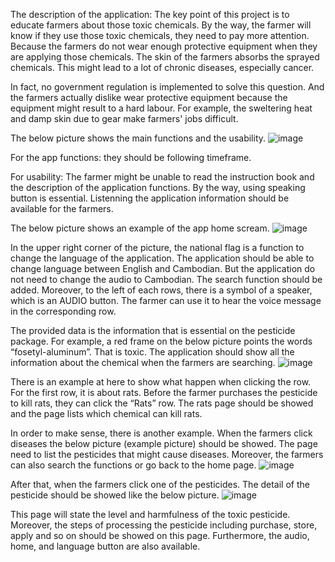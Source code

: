 The description of the application:
The key point of this project is to educate farmers about those toxic chemicals. By the way, the farmer will know if they use those toxic chemicals, 
they need to pay more attention. Because the farmers do not wear enough protective equipment when they are applying those chemicals. 
The skin of the farmers absorbs the sprayed chemicals. This might lead to a lot of chronic diseases, especially cancer.

In fact, no government regulation is implemented to solve this question. 
And the farmers actually dislike wear protective equipment because the equipment might result to a hard labour. 
For example, the sweltering heat and damp skin due to gear make farmers' jobs difficult.

The below picture shows the main functions and the usability.
![image](https://user-images.githubusercontent.com/126641876/223453323-358317b2-e81b-4c5e-ae0f-8845d1dc94a2.png)


For the app functions:
they should be following timeframe.

For usability:
The farmer might be unable to read the instruction book and the description of the application functions.
By the way, using speaking button is essential. Listenning the application information should be available for the farmers.

The below picture shows an example of the app home scream. 
![image](https://user-images.githubusercontent.com/126641876/223453374-182f0478-28ef-4476-8e6d-f65000327e52.png)
 
In the upper right corner of the picture, the national flag is a function to change the language of the application. 
The application should be able to change language between English and Cambodian. But the application do not need to change the audio to Cambodian. 
The search function should be added. Moreover, to the left of each rows, there is a symbol of a speaker, which is an AUDIO button. 
The farmer can use it to hear the voice message in the corresponding row.

The provided data is the information that is essential on the pesticide package. For example, a red frame on the below picture points the words “fosetyl-aluminum”. 
That is toxic. The application should show all the information about the chemical when the farmers are searching.
![image](https://user-images.githubusercontent.com/126641876/223453493-e0eaa1cf-854e-432e-a52c-ad5a579c0d9e.png)
 
There is an example at here to show what happen when clicking the row. For the first row, it is about rats.
Before the farmer purchases the pesticide to kill rats, they can click the “Rats” row. The rats page should be showed and the page lists which chemical can kill rats.

In order to make sense, there is another example. When the farmers click diseases the below picture (example picture) should be showed. 
The page need to list the pesticides that might cause diseases. Moreover, the farmers can also search the functions or go back to the home page.
![image](https://user-images.githubusercontent.com/126641876/223453701-36001692-49e4-464f-892a-a415ff382c63.png)
 
After that, when the farmers click one of the pesticides. The detail of the pesticide should be showed like the below picture.
 ![image](https://user-images.githubusercontent.com/126641876/223453742-806f152d-8a5c-452f-a4ef-aa5be25e3e70.png)

This page will state the level and harmfulness of the toxic pesticide. 
Moreover, the steps of processing the pesticide including purchase, store, apply and so on should be showed on this page. 
Furthermore, the audio, home, and language button are also available.


